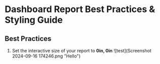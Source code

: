 # Dashboard Report Best Practices & Styling Guide

## Best Practices

 1. Set the interactive size of your report to **0in, 0in**
![test](Screenshot 2024-09-16 174246.png "Hello")
